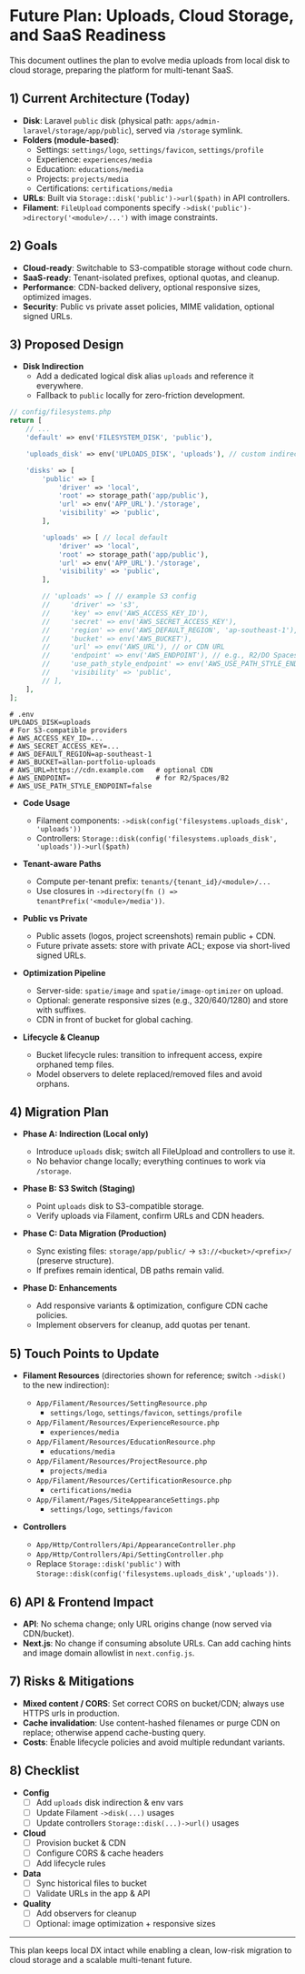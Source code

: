 # Future Plan: Uploads, Cloud Storage, and SaaS Readiness

This document outlines the plan to evolve media uploads from local disk to cloud storage, preparing the platform for multi-tenant SaaS.

## 1) Current Architecture (Today)

- **Disk**: Laravel `public` disk (physical path: `apps/admin-laravel/storage/app/public`), served via `/storage` symlink.
- **Folders (module-based)**:
  - Settings: `settings/logo`, `settings/favicon`, `settings/profile`
  - Experience: `experiences/media`
  - Education: `educations/media`
  - Projects: `projects/media`
  - Certifications: `certifications/media`
- **URLs**: Built via `Storage::disk('public')->url($path)` in API controllers.
- **Filament**: `FileUpload` components specify `->disk('public')->directory('<module>/...')` with image constraints.

## 2) Goals

- **Cloud-ready**: Switchable to S3-compatible storage without code churn.
- **SaaS-ready**: Tenant-isolated prefixes, optional quotas, and cleanup.
- **Performance**: CDN-backed delivery, optional responsive sizes, optimized images.
- **Security**: Public vs private asset policies, MIME validation, optional signed URLs.

## 3) Proposed Design

- **Disk Indirection**
  - Add a dedicated logical disk alias `uploads` and reference it everywhere.
  - Fallback to `public` locally for zero-friction development.

```php
// config/filesystems.php
return [
    // ...
    'default' => env('FILESYSTEM_DISK', 'public'),

    'uploads_disk' => env('UPLOADS_DISK', 'uploads'), // custom indirection key

    'disks' => [
        'public' => [
            'driver' => 'local',
            'root' => storage_path('app/public'),
            'url' => env('APP_URL').'/storage',
            'visibility' => 'public',
        ],

        'uploads' => [ // local default
            'driver' => 'local',
            'root' => storage_path('app/public'),
            'url' => env('APP_URL').'/storage',
            'visibility' => 'public',
        ],

        // 'uploads' => [ // example S3 config
        //     'driver' => 's3',
        //     'key' => env('AWS_ACCESS_KEY_ID'),
        //     'secret' => env('AWS_SECRET_ACCESS_KEY'),
        //     'region' => env('AWS_DEFAULT_REGION', 'ap-southeast-1'),
        //     'bucket' => env('AWS_BUCKET'),
        //     'url' => env('AWS_URL'), // or CDN URL
        //     'endpoint' => env('AWS_ENDPOINT'), // e.g., R2/DO Spaces
        //     'use_path_style_endpoint' => env('AWS_USE_PATH_STYLE_ENDPOINT', false),
        //     'visibility' => 'public',
        // ],
    ],
];
```

```env
# .env
UPLOADS_DISK=uploads
# For S3-compatible providers
# AWS_ACCESS_KEY_ID=...
# AWS_SECRET_ACCESS_KEY=...
# AWS_DEFAULT_REGION=ap-southeast-1
# AWS_BUCKET=allan-portfolio-uploads
# AWS_URL=https://cdn.example.com   # optional CDN
# AWS_ENDPOINT=                     # for R2/Spaces/B2
# AWS_USE_PATH_STYLE_ENDPOINT=false
```

- **Code Usage**
  - Filament components: `->disk(config('filesystems.uploads_disk', 'uploads'))`
  - Controllers: `Storage::disk(config('filesystems.uploads_disk', 'uploads'))->url($path)`

- **Tenant-aware Paths**
  - Compute per-tenant prefix: `tenants/{tenant_id}/<module>/...`
  - Use closures in `->directory(fn () => tenantPrefix('<module>/media'))`.

- **Public vs Private**
  - Public assets (logos, project screenshots) remain public + CDN.
  - Future private assets: store with private ACL; expose via short-lived signed URLs.

- **Optimization Pipeline**
  - Server-side: `spatie/image` and `spatie/image-optimizer` on upload.
  - Optional: generate responsive sizes (e.g., 320/640/1280) and store with suffixes.
  - CDN in front of bucket for global caching.

- **Lifecycle & Cleanup**
  - Bucket lifecycle rules: transition to infrequent access, expire orphaned temp files.
  - Model observers to delete replaced/removed files and avoid orphans.

## 4) Migration Plan

- **Phase A: Indirection (Local only)**
  - Introduce `uploads` disk; switch all FileUpload and controllers to use it.
  - No behavior change locally; everything continues to work via `/storage`.

- **Phase B: S3 Switch (Staging)**
  - Point `uploads` disk to S3-compatible storage.
  - Verify uploads via Filament, confirm URLs and CDN headers.

- **Phase C: Data Migration (Production)**
  - Sync existing files: `storage/app/public/` → `s3://<bucket>/<prefix>/` (preserve structure).
  - If prefixes remain identical, DB paths remain valid.

- **Phase D: Enhancements**
  - Add responsive variants & optimization, configure CDN cache policies.
  - Implement observers for cleanup, add quotas per tenant.

## 5) Touch Points to Update

- **Filament Resources** (directories shown for reference; switch `->disk()` to the new indirection):
  - `App/Filament/Resources/SettingResource.php`
    - `settings/logo`, `settings/favicon`, `settings/profile`
  - `App/Filament/Resources/ExperienceResource.php`
    - `experiences/media`
  - `App/Filament/Resources/EducationResource.php`
    - `educations/media`
  - `App/Filament/Resources/ProjectResource.php`
    - `projects/media`
  - `App/Filament/Resources/CertificationResource.php`
    - `certifications/media`
  - `App/Filament/Pages/SiteAppearanceSettings.php`
    - `settings/logo`, `settings/favicon`

- **Controllers**
  - `App/Http/Controllers/Api/AppearanceController.php`
  - `App/Http/Controllers/Api/SettingController.php`
  - Replace `Storage::disk('public')` with `Storage::disk(config('filesystems.uploads_disk','uploads'))`.

## 6) API & Frontend Impact

- **API**: No schema change; only URL origins change (now served via CDN/bucket).
- **Next.js**: No change if consuming absolute URLs. Can add caching hints and image domain allowlist in `next.config.js`.

## 7) Risks & Mitigations

- **Mixed content / CORS**: Set correct CORS on bucket/CDN; always use HTTPS urls in production.
- **Cache invalidation**: Use content-hashed filenames or purge CDN on replace; otherwise append cache-busting query.
- **Costs**: Enable lifecycle policies and avoid multiple redundant variants.

## 8) Checklist

- **Config**
  - [ ] Add `uploads` disk indirection & env vars
  - [ ] Update Filament `->disk(...)` usages
  - [ ] Update controllers `Storage::disk(...)->url()` usages

- **Cloud**
  - [ ] Provision bucket & CDN
  - [ ] Configure CORS & cache headers
  - [ ] Add lifecycle rules

- **Data**
  - [ ] Sync historical files to bucket
  - [ ] Validate URLs in the app & API

- **Quality**
  - [ ] Add observers for cleanup
  - [ ] Optional: image optimization + responsive sizes

---

This plan keeps local DX intact while enabling a clean, low-risk migration to cloud storage and a scalable multi-tenant future.
